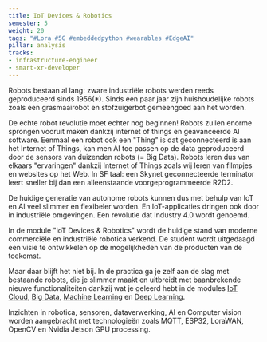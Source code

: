 ```yaml
---
title: IoT Devices & Robotics
semester: 5
weight: 20
tags: "#Lora #5G #embeddedpython #wearables #EdgeAI"
pillar: analysis
tracks:
- infrastructure-engineer
- smart-xr-developer
---
```

Robots bestaan al lang: zware industriële robots werden reeds geproduceerd sinds 1956(*). Sinds een paar jaar zijn huishoudelijke robots zoals een grasmaairobot en stofzuigerbot gemeengoed aan het worden.

De echte robot revolutie moet echter nog beginnen! Robots zullen enorme sprongen vooruit maken dankzij internet of things en geavanceerde AI software. Eenmaal een robot ook een "Thing" is dat geconnecteerd is aan het Internet of Things, kan men AI toe passen op de data geproduceerd door de sensors van duizenden robots (= Big Data). Robots leren dus van elkaars "ervaringen" dankzij Internet of Things zoals wij leren van filmpjes en websites op het Web. In SF taal: een Skynet geconnecteerde terminator leert sneller bij dan een alleenstaande voorgeprogrammeerde R2D2.

De huidige generatie van autonome robots kunnen dus met behulp van IoT en AI veel slimmer en flexibeler worden. En IoT-applicaties dringen ook door in industriële omgevingen. Een revolutie dat Industry 4.0 wordt genoemd.

In de module "ioT Devices & Robotics" wordt de huidige stand van moderne commerciële en industriële robotica verkend. De student wordt uitgedaagd een visie te ontwikkelen op de mogelijkheden van de producten van de toekomst.

Maar daar blijft het niet bij. In de practica ga je zelf aan de slag met bestaande robots, die je slimmer maakt en uitbreidt met baanbrekende nieuwe functionaliteiten dankzij wat je geleerd hebt in de modules <a class="js-module-link" href="/programma/iot-cloud/">IoT Cloud</a>, <a class="js-module-link" href="/programma/artificial-intelligence-big-data/">Big Data</a>, <a class="js-module-link" href="/programma/machine-learning/">Machine Learning</a> en <a class="js-module-link" href="/programma/deep-learning/">Deep Learning</a>.

Inzichten in robotica, sensoren, dataverwerking, AI en Computer vision worden aangebracht met technologieën zoals MQTT, ESP32, LoraWAN, OpenCV en Nvidia Jetson GPU processing.